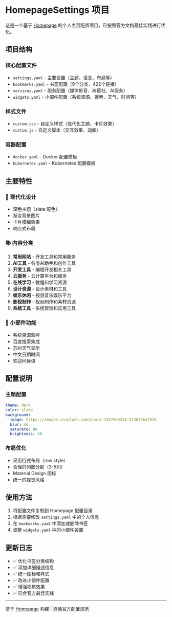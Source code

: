# HomepageSettings 项目

这是一个基于 [Homepage](https://gethomepage.dev/) 的个人主页配置项目，已按照官方文档最佳实践进行优化。

## 项目结构

### 核心配置文件
- `settings.yaml` - 主要设置（主题、语言、布局等）
- `bookmarks.yaml` - 书签配置（9个分类，422个链接）
- `services.yaml` - 服务配置（媒体影音、树莓社、AI服务）
- `widgets.yaml` - 小部件配置（系统资源、搜索、天气、时间等）

### 样式文件
- `custom.css` - 自定义样式（现代化主题、卡片效果）
- `custom.js` - 自定义脚本（交互效果、动画）

### 容器配置
- `docker.yaml` - Docker 配置模板
- `kubernetes.yaml` - Kubernetes 配置模板

## 主要特性

### 🎨 现代化设计
- 深色主题（slate 配色）
- 渐变背景图片
- 卡片模糊效果
- 响应式布局

### 📚 内容分类
1. **常用网站** - 开发工具和常用服务
2. **AI工具** - 各类AI助手和创作工具
3. **开发工具** - 编程开发相关工具
4. **云服务** - 云计算平台和服务
5. **在线学习** - 教程和学习资源
6. **设计资源** - 设计素材和工具
7. **娱乐休闲** - 视频音乐娱乐平台
8. **影视制作** - 视频制作和素材资源
9. **系统工具** - 系统管理和实用工具

### 🔧 小部件功能
- 系统资源监控
- 百度搜索集成
- 苏州天气显示
- 中文日期时间
- 欢迎问候语

## 配置说明

### 主题配置
```yaml
theme: dark
color: slate
background:
  image: https://images.unsplash.com/photo-1557683316-973673baf926
  blur: md
  saturate: 80
  brightness: 40
```

### 布局优化
- 采用行式布局（row style）
- 合理的列数分配（3-5列）
- Material Design 图标
- 统一的视觉风格

## 使用方法

1. 将配置文件复制到 Homepage 配置目录
2. 根据需要修改 `settings.yaml` 中的个人信息
3. 在 `bookmarks.yaml` 中添加或删除书签
4. 调整 `widgets.yaml` 中的小部件设置

## 更新日志

- ✅ 优化书签分类结构
- ✅ 添加详细描述信息
- ✅ 统一图标和样式
- ✅ 改进小部件配置
- ✅ 增强视觉效果
- ✅ 符合官方最佳实践

---

基于 [Homepage](https://gethomepage.dev/) 构建 | 遵循官方配置规范